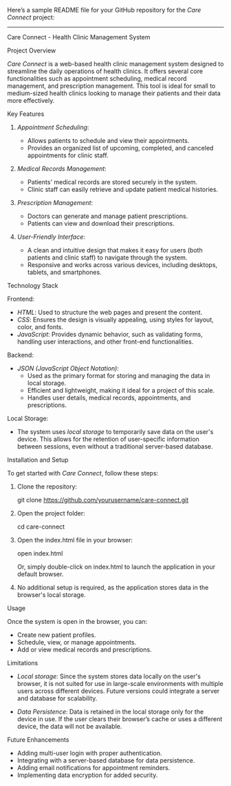 Here’s a sample README file for your GitHub repository for the *Care Connect* project:

---


 Care Connect - Health Clinic Management System

 Project Overview

*Care Connect* is a web-based health clinic management system designed to streamline the daily operations of health clinics. It offers several core functionalities such as appointment scheduling, medical record management, and prescription management. This tool is ideal for small to medium-sized health clinics looking to manage their patients and their data more effectively.

 Key Features

1. *Appointment Scheduling*: 
   - Allows patients to schedule and view their appointments.
   - Provides an organized list of upcoming, completed, and canceled appointments for clinic staff.
   
2. *Medical Records Management*:
   - Patients' medical records are stored securely in the system.
   - Clinic staff can easily retrieve and update patient medical histories.
   
3. *Prescription Management*:
   - Doctors can generate and manage patient prescriptions.
   - Patients can view and download their prescriptions.
   
4. *User-Friendly Interface*:
   - A clean and intuitive design that makes it easy for users (both patients and clinic staff) to navigate through the system.
   - Responsive and works across various devices, including desktops, tablets, and smartphones.

 Technology Stack

 Frontend:
- *HTML*: Used to structure the web pages and present the content.
- *CSS*: Ensures the design is visually appealing, using styles for layout, color, and fonts.
- *JavaScript*: Provides dynamic behavior, such as validating forms, handling user interactions, and other front-end functionalities.

 Backend:
- *JSON (JavaScript Object Notation)*: 
   - Used as the primary format for storing and managing the data in local storage.
   - Efficient and lightweight, making it ideal for a project of this scale.
   - Handles user details, medical records, appointments, and prescriptions.
   
 Local Storage:
- The system uses *local storage* to temporarily save data on the user's device. This allows for the retention of user-specific information between sessions, even without a traditional server-based database.



 Installation and Setup

To get started with *Care Connect*, follow these steps:

1. Clone the repository:
   
   git clone https://github.com/yourusername/care-connect.git
   

2. Open the project folder:
   
   cd care-connect
   

3. Open the index.html file in your browser:
   
   open index.html
   
   Or, simply double-click on index.html to launch the application in your default browser.

4. No additional setup is required, as the application stores data in the browser's local storage.

 Usage

Once the system is open in the browser, you can:

- Create new patient profiles.
- Schedule, view, or manage appointments.
- Add or view medical records and prescriptions.

 Limitations

- *Local storage*: Since the system stores data locally on the user's browser, it is not suited for use in large-scale environments with multiple users across different devices. Future versions could integrate a server and database for scalability.

- *Data Persistence*: Data is retained in the local storage only for the device in use. If the user clears their browser’s cache or uses a different device, the data will not be available.

 Future Enhancements

- Adding multi-user login with proper authentication.
- Integrating with a server-based database for data persistence.
- Adding email notifications for appointment reminders.
- Implementing data encryption for added security.

